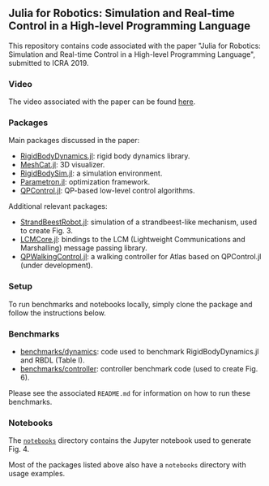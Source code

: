## Julia for Robotics: Simulation and Real-time Control in a High-level Programming Language

This repository contains code associated with the paper "Julia for Robotics: Simulation and Real-time Control in a High-level Programming Language", submitted to ICRA 2019.

### Video

The video associated with the paper can be found [here](https://player.vimeo.com/video/320647370).

### Packages

Main packages discussed in the paper:

* [RigidBodyDynamics.jl](https://github.com/JuliaRobotics/RigidBodyDynamics.jl): rigid body dynamics library.
* [MeshCat.jl](https://github.com/rdeits/MeshCat.jl): 3D visualizer.
* [RigidBodySim.jl](https://github.com/JuliaRobotics/RigidBodySim.jl): a simulation environment.
* [Parametron.jl](https://github.com/tkoolen/Parametron.jl): optimization framework.
* [QPControl.jl](https://github.com/tkoolen/QPControl.jl): QP-based low-level control algorithms.

Additional relevant packages:

* [StrandBeestRobot.jl](https://github.com/rdeits/StrandbeestRobot.jl): simulation of a strandbeest-like mechanism, used to create Fig. 3.
* [LCMCore.jl](https://github.com/JuliaRobotics/LCMCore.jl): bindings to the LCM (Lightweight Communications and Marshalling) message passing library.
* [QPWalkingControl.jl](https://github.com/tkoolen/QPWalkingControl.jl): a walking controller for Atlas based on QPControl.jl (under development).

### Setup

To run benchmarks and notebooks locally, simply clone the package and follow the instructions below.

### Benchmarks

* [benchmarks/dynamics](https://github.com/tkoolen/julia-robotics-paper-code/tree/master/benchmarks/dynamics): code used to benchmark RigidBodyDynamics.jl and RBDL (Table I).
* [benchmarks/controller](https://github.com/tkoolen/julia-robotics-paper-code/tree/master/benchmarks/controller): controller benchmark code (used to create Fig. 6).

Please see the associated `README.md` for information on how to run these benchmarks.

### Notebooks

The [`notebooks`](https://github.com/tkoolen/julia-robotics-paper-code/tree/master/notebooks) directory contains the Jupyter notebook used to generate Fig. 4.

Most of the packages listed above also have a `notebooks` directory with usage examples.
